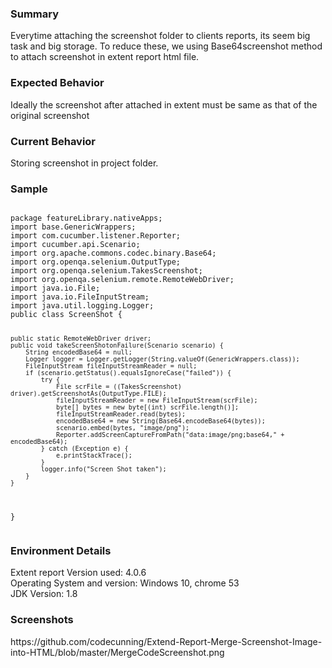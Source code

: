 <h3>Summary</h3>
Everytime attaching the screenshot folder to clients reports, its seem big task and big storage. To reduce these, we using Base64screenshot method to attach screenshot in extent report html file.

<h3>Expected Behavior</h3>
Ideally the screenshot after attached in extent must be same as that of the original screenshot

<h3>Current Behavior</h3>
Storing screenshot in project folder.

<h3>Sample</h3>
<pre class='highlight-html highlight'>
<code>
package featureLibrary.nativeApps;
import base.GenericWrappers;
import com.cucumber.listener.Reporter;
import cucumber.api.Scenario;
import org.apache.commons.codec.binary.Base64;
import org.openqa.selenium.OutputType;
import org.openqa.selenium.TakesScreenshot;
import org.openqa.selenium.remote.RemoteWebDriver;
import java.io.File;
import java.io.FileInputStream;
import java.util.logging.Logger;
public class ScreenShot {

    public static RemoteWebDriver driver;
    public void takeScreenShotonFailure(Scenario scenario) {
        String encodedBase64 = null;
        Logger logger = Logger.getLogger(String.valueOf(GenericWrappers.class));
        FileInputStream fileInputStreamReader = null;
        if (scenario.getStatus().equalsIgnoreCase("failed")) {
            try {
                File scrFile = ((TakesScreenshot) driver).getScreenshotAs(OutputType.FILE);
                fileInputStreamReader = new FileInputStream(scrFile);
                byte[] bytes = new byte[(int) scrFile.length()];
                fileInputStreamReader.read(bytes);
                encodedBase64 = new String(Base64.encodeBase64(bytes));
                scenario.embed(bytes, "image/png");
                Reporter.addScreenCaptureFromPath("data:image/png;base64," + encodedBase64);
            } catch (Exception e) {
                e.printStackTrace();
            }
            logger.info("Screen Shot taken");
        }
    }
}
</code>
</pre>
<h3>Environment Details</h3>
Extent report Version used: 4.0.6<br>
Operating System and version: Windows 10, chrome 53<br>
JDK Version: 1.8<br>

<h3>Screenshots</h3>
https://github.com/codecunning/Extend-Report-Merge-Screenshot-Image-into-HTML/blob/master/MergeCodeScreenshot.png
  
  
